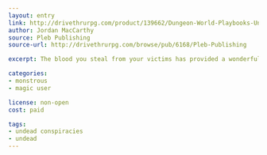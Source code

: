 ```yaml
---
layout: entry
link: http://drivethrurpg.com/product/139662/Dungeon-World-Playbooks-Undead-Conspiracy-Bundle
author: Jordan MacCarthy
source: Pleb Publishing
source-url: http://drivethrurpg.com/browse/pub/6168/Pleb-Publishing

excerpt: The blood you steal from your victims has provided a wonderful fuel for your mastery of blood magic. 

categories:
- monstrous
- magic user

license: non-open
cost: paid

tags:
- undead conspiracies
- undead
---
```

